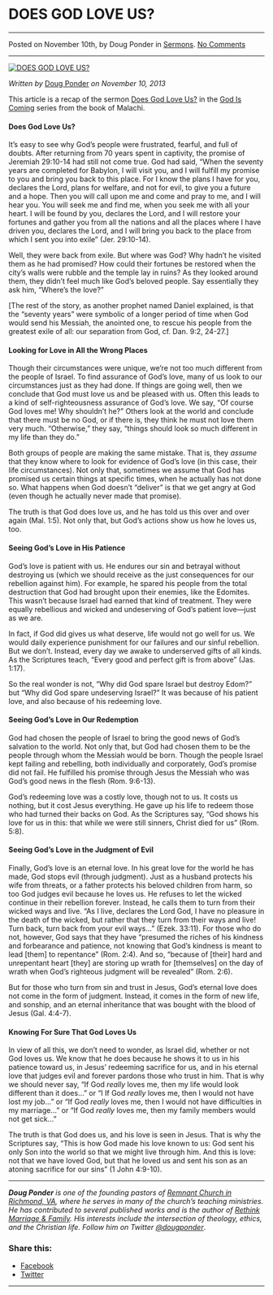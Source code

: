 DOES GOD LOVE US?
=================

* * *

Posted on November 10th, by Doug Ponder in [Sermons](http://www.remnantresource.org/category/sermons/). [No Comments](http://www.remnantresource.org/does-god-love-us/#respond)

* * *

[![DOES GOD LOVE US?](http://www.remnantresource.org/wp-content/uploads/2013/11/Does-God-Love-Us.jpg)](http://www.remnantresource.org/wp-content/uploads/2013/11/Does-God-Love-Us.jpg)  

_Written by_ [Doug Ponder](http://www.remnantresource.org/author/doug-ponder/ "Posts by Doug Ponder") _on November 10, 2013_

This article is a recap of the sermon [Does God Love Us?](http://www.remnantrichmond.org/sermon/does-god-love-us/) in the [God Is Coming](http://www.remnantrichmond.org/god-is-coming/) series from the book of Malachi.

#### Does God Love Us?

It’s easy to see why God’s people were frustrated, fearful, and full of doubts. After returning from 70 years spent in captivity, the promise of Jeremiah 29:10-14 had still not come true. God had said, “When the seventy years are completed for Babylon, I will visit you, and I will fulfill my promise to you and bring you back to this place. For I know the plans I have for you, declares the Lord, plans for welfare, and not for evil, to give you a future and a hope. Then you will call upon me and come and pray to me, and I will hear you. You will seek me and find me, when you seek me with all your heart. I will be found by you, declares the Lord, and I will restore your fortunes and gather you from all the nations and all the places where I have driven you, declares the Lord, and I will bring you back to the place from which I sent you into exile” (Jer. 29:10-14).

Well, they were back from exile. But where was God? Why hadn’t he visited them as he had promised? How could their fortunes be restored when the city’s walls were rubble and the temple lay in ruins? As they looked around them, they didn’t feel much like God’s beloved people. Say essentially they ask him, “Where’s the love?”

\[The rest of the story, as another prophet named Daniel explained, is that the “seventy years” were symbolic of a longer period of time when God would send his Messiah, the anointed one, to rescue his people from the greatest exile of all: our separation from God, cf. Dan. 9:2, 24-27.\]

#### Looking for Love in All the Wrong Places

Though their circumstances were unique, we’re not too much different from the people of Israel. To find assurance of God’s love, many of us look to our circumstances just as they had done. If things are going well, then we conclude that God must love us and be pleased with us. Often this leads to a kind of self-righteousness assurance of God’s love. We say, “Of course God loves me! Why shouldn’t he?” Others look at the world and conclude that there must be no God, or if there is, they think he must not love them very much. “Otherwise,” they say, “things should look so much different in my life than they do.”

Both groups of people are making the same mistake. That is, they _assume_ that they know where to look for evidence of God’s love (in this case, their life circumstances). Not only that, sometimes we assume that God has promised us certain things at specific times, when he actually has not done so. What happens when God doesn’t “deliver” is that we get angry at God (even though he actually never made that promise).

The truth is that God does love us, and he has told us this over and over again (Mal. 1:5). Not only that, but God’s actions show us how he loves us, too.

#### Seeing God’s Love in His Patience

God’s love is patient with us. He endures our sin and betrayal without destroying us (which we should receive as the just consequences for our rebellion against him). For example, he spared his people from the total destruction that God had brought upon their enemies, like the Edomites. This wasn’t because Israel had earned that kind of treatment. They were equally rebellious and wicked and undeserving of God’s patient love—just as we are.

In fact, if God did gives us what deserve, life would not go well for us. We would daily experience punishment for our failures and our sinful rebellion. But we don’t. Instead, every day we awake to underserved gifts of all kinds. As the Scriptures teach, “Every good and perfect gift is from above” (Jas. 1:17).

So the real wonder is not, “Why did God spare Israel but destroy Edom?” but “Why did God spare undeserving Israel?” It was because of his patient love, and also because of his redeeming love.

#### Seeing God’s Love in Our Redemption

God had chosen the people of Israel to bring the good news of God’s salvation to the world. Not only that, but God had chosen them to be the people through whom the Messiah would be born. Though the people Israel kept failing and rebelling, both individually and corporately, God’s promise did not fail. He fulfilled his promise through Jesus the Messiah who was God’s good news in the flesh (Rom. 9:6-13).

God’s redeeming love was a costly love, though not to us. It costs us nothing, but it cost Jesus everything. He gave up his life to redeem those who had turned their backs on God. As the Scriptures say, “God shows his love for us in this: that while we were still sinners, Christ died for us” (Rom. 5:8).

#### Seeing God’s Love in the Judgment of Evil

Finally, God’s love is an eternal love. In his great love for the world he has made, God stops evil (through judgment). Just as a husband protects his wife from threats, or a father protects his beloved children from harm, so too God judges evil because he loves us. He refuses to let the wicked continue in their rebellion forever. Instead, he calls them to turn from their wicked ways and live. “As I live, declares the Lord God, I have no pleasure in the death of the wicked, but rather that they turn from their ways and live! Turn back, turn back from your evil ways…” (Ezek. 33:11). For those who do not, however, God says that they have “presumed the riches of his kindness and forbearance and patience, not knowing that God’s kindness is meant to lead \[them\] to repentance” (Rom. 2:4). And so, “because of \[their\] hard and unrepentant heart \[they\] are storing up wrath for \[themselves\] on the day of wrath when God’s righteous judgment will be revealed” (Rom. 2:6).

But for those who turn from sin and trust in Jesus, God’s eternal love does not come in the form of judgment. Instead, it comes in the form of new life, and sonship, and an eternal inheritance that was bought with the blood of Jesus (Gal. 4:4-7).

#### Knowing For Sure That God Loves Us

In view of all this, we don’t need to wonder, as Israel did, whether or not God loves us. We know that he does because he shows it to us in his patience toward us, in Jesus’ redeeming sacrifice for us, and in his eternal love that judges evil and forever pardons those who trust in him. That is why we should never say, “If God _really_ loves me, then my life would look different than it does…” or “I If God _really_ loves me, then I would not have lost my job…” or “If God _really_ loves me, then I would not have difficulties in my marriage…” or “If God _really_ loves me, then my family members would not get sick…”

The truth is that God does us, and his love is seen in Jesus. That is why the Scriptures say, “This is how God made his love known to us: God sent his only Son into the world so that we might live through him. And this is love: not that we have loved God, but that he loved us and sent his son as an atoning sacrifice for our sins” (1 John 4:9-10).

* * *

_**Doug Ponder** is one of the founding pastors of [Remnant Church in Richmond, VA](http://www.remnantrichmond.org/), where he serves in many of the church’s teaching ministries. He has contributed to several published works and is the author of [Rethink Marriage & Family](http://www.remnantrichmond.org/mediafiles/uploaded/r/0e1604567_rethink-marriage-and-family-ebook.pdf). His interests include the intersection of theology, ethics, and the Christian life. Follow him on Twitter [@dougponder](https://twitter.com/dougponder)_.

### Share this:

*   [Facebook](http://www.remnantresource.org/does-god-love-us/?share=facebook "Click to share on Facebook")
*   [Twitter](http://www.remnantresource.org/does-god-love-us/?share=twitter "Click to share on Twitter")

  

* * *
